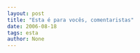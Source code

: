 ```yaml
---
layout: post
title: "Esta é para vocês, comentaristas"
date: 2006-08-18
tags: esta
author: None
---
```

 